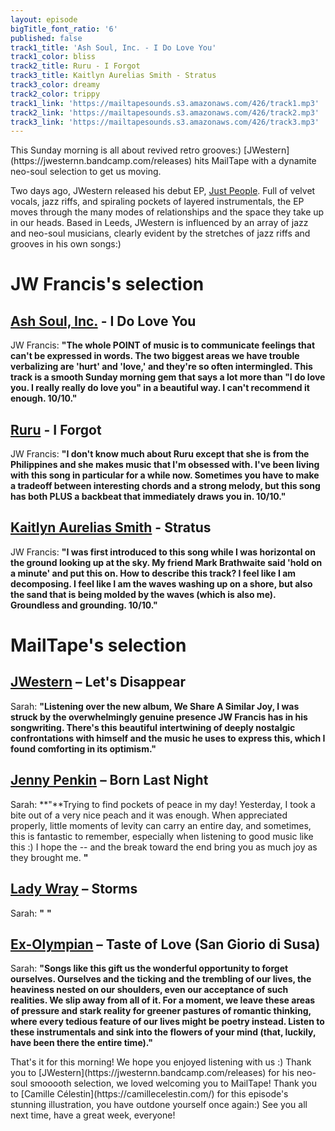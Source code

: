 ```yaml
---
layout: episode
bigTitle_font_ratio: '6'
published: false
track1_title: 'Ash Soul, Inc. - I Do Love You'
track1_color: bliss
track2_title: Ruru - I Forgot
track3_title: Kaitlyn Aurelias Smith - Stratus
track3_color: dreamy
track2_color: trippy
track1_link: 'https://mailtapesounds.s3.amazonaws.com/426/track1.mp3'
track2_link: 'https://mailtapesounds.s3.amazonaws.com/426/track2.mp3'
track3_link: 'https://mailtapesounds.s3.amazonaws.com/426/track3.mp3'
---
```

<p id="introduction">This Sunday morning is all about revived retro grooves:) [JWestern](https://jwesternn.bandcamp.com/releases) hits MailTape with a dynamite neo-soul selection to get us moving. 
  
  Two days ago, JWestern released his debut EP, [Just People](https://jwesternn.bandcamp.com/releases). Full of velvet vocals, jazz riffs, and spiraling pockets of layered instrumentals, the EP moves through the many modes of relationships and the space they take up in our heads. Based in Leeds, JWestern is influenced by an array of jazz and neo-soul musicians, clearly evident by the stretches of jazz riffs and grooves in his own songs:)
</p>

# JW Francis's selection

## [Ash Soul, Inc.](https://rejjiesnow.bandcamp.com/) - I Do Love You
JW Francis: **"**The whole POINT of music is to communicate feelings that can't be expressed in words. The two biggest areas we have trouble verbalizing are 'hurt' and 'love,' and they're so often intermingled. This track is a smooth Sunday morning gem that says a lot more than "I do love you. I really really do love you" in a beautiful way. I can't recommend it enough. 10/10.**"**

## [Ruru](https://raveenamusic.bandcamp.com/) - I Forgot
JW Francis: **"**I don't know much about Ruru except that she is from the Philippines and she makes music that I'm obsessed with. I've been living with this song in particular for a while now. Sometimes you have to make a tradeoff between interesting chords and a strong melody, but this song has both PLUS a backbeat that immediately draws you in. 10/10.**"** 

## [Kaitlyn Aurelias Smith](https://oscarjerome.bandcamp.com/) - Stratus
JW Francis: **"**I was first introduced to this song while I was horizontal on the ground looking up at the sky. My friend Mark Brathwaite said 'hold on a minute' and put this on. How to describe this track? I feel like I am decomposing. I feel like I am the waves washing up on a shore, but also the sand that is being molded by the waves (which is also me). Groundless and grounding. 10/10.**"**

# MailTape's selection

## [JWestern](https://jwesternn.bandcamp.com/releases) – Let's Disappear
Sarah: **"**Listening over the new album, We Share A Similar Joy, I was struck by the overwhelmingly genuine presence JW Francis has in his songwriting. There's this beautiful intertwining of deeply nostalgic confrontations with himself and the music he uses to express this, which I found comforting in its optimism.**"**

## [Jenny Penkin](https://jennypenkin.bandcamp.com/) – Born Last Night
Sarah: **"**Trying to find pockets of peace in my day! Yesterday, I took a bite out of a very nice peach and it was enough. When appreciated properly, little moments of levity can carry an entire day, and sometimes, this is fantastic to remember, especially when listening to good music like this :) I hope the -- and the break toward the end bring you as much joy as they brought me. **"**

## [Lady Wray](https://ladywray.bandcamp.com/) – Storms
Sarah: **"** **"**

## [Ex-Olympian](https://exolympian.bandcamp.com/) – Taste of Love (San Giorio di Susa)
Sarah: **"**Songs like this gift us the wonderful opportunity to forget ourselves. Ourselves and the ticking and the trembling of our lives, the heaviness nested on our shoulders, even our acceptance of such realities. We slip away from all of it. For a moment, we leave these areas of pressure and stark reality for greener pastures of romantic thinking, where every tedious feature of our lives might be poetry instead. Listen to these instrumentals and sink into the flowers of your mind (that, luckily, have been there the entire time).**"**

<p id="outroduction">That's it for this morning! We hope you enjoyed listening with us :) Thank you to [JWestern](https://jwesternn.bandcamp.com/releases) for his neo-soul smooooth selection, we loved welcoming you to MailTape! Thank you to [Camille Célestin](https://camillecelestin.com/) for this episode's stunning illustration, you have outdone yourself once again:) See you all next time, have a great week, everyone!</p>
